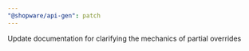 ```yaml
---
"@shopware/api-gen": patch
---
```


Update documentation for clarifying the mechanics of partial overrides
